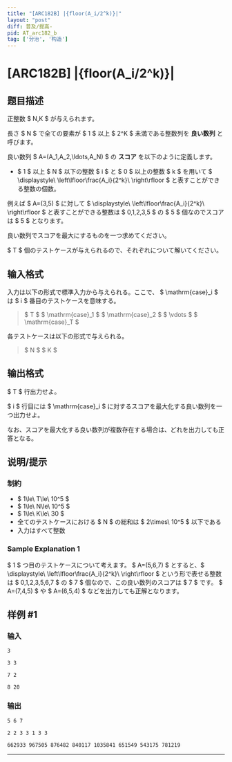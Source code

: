 ```yaml
---
title: "[ARC182B] |{floor(A_i/2^k)}|"
layout: "post"
diff: 普及/提高-
pid: AT_arc182_b
tag: ['分治', '构造']
---
```


# [ARC182B] |{floor(A_i/2^k)}|

## 题目描述

[problemUrl]: https://atcoder.jp/contests/arc182/tasks/arc182_b

正整数 $ N,K $ が与えられます。

長さ $ N $ で全ての要素が $ 1 $ 以上 $ 2^K $ 未満である整数列を **良い数列** と呼びます。

良い数列 $ A=(A_1,A_2,\ldots,A_N) $ の **スコア** を以下のように定義します。

- $ 1 $ 以上 $ N $ 以下の整数 $ i $ と $ 0 $ 以上の整数 $ k $ を用いて $ \displaystyle\ \left\lfloor\frac{A_i}{2^k}\ \right\rfloor $ と表すことができる整数の個数。
 
例えば $ A=(3,5) $ に対して $ \displaystyle\ \left\lfloor\frac{A_i}{2^k}\ \right\rfloor $ と表すことができる整数は $ 0,1,2,3,5 $ の $ 5 $ 個なのでスコアは $ 5 $ となります。

良い数列でスコアを最大にするものを一つ求めてください。

$ T $ 個のテストケースが与えられるので、それぞれについて解いてください。

## 输入格式

入力は以下の形式で標準入力から与えられる。ここで、 $ \mathrm{case}_i $ は $ i $ 番目のテストケースを意味する。

> $ T $ $ \mathrm{case}_1 $ $ \mathrm{case}_2 $ $ \vdots $ $ \mathrm{case}_T $

各テストケースは以下の形式で与えられる。

> $ N $ $ K $

## 输出格式

$ T $ 行出力せよ。

$ i $ 行目には $ \mathrm{case}_i $ に対するスコアを最大化する良い数列を一つ出力せよ。

なお、スコアを最大化する良い数列が複数存在する場合は、どれを出力しても正答となる。

## 说明/提示

### 制約

- $ 1\le\ T\le\ 10^5 $
- $ 1\le\ N\le\ 10^5 $
- $ 1\le\ K\le\ 30 $
- 全てのテストケースにおける $ N $ の総和は $ 2\times\ 10^5 $ 以下である
- 入力はすべて整数
 
### Sample Explanation 1

$ 1 $ つ目のテストケースについて考えます。 $ A=(5,6,7) $ とすると、$ \displaystyle\ \left\lfloor\frac{A_i}{2^k}\ \right\rfloor $ という形で表せる整数は $ 0,1,2,3,5,6,7 $ の $ 7 $ 個なので、この良い数列のスコアは $ 7 $ です。 $ A=(7,4,5) $ や $ A=(6,5,4) $ などを出力しても正解となります。

## 样例 #1

### 输入

```
3

3 3

7 2

8 20
```

### 输出

```
5 6 7

2 2 3 3 1 3 3

662933 967505 876482 840117 1035841 651549 543175 781219
```



---

